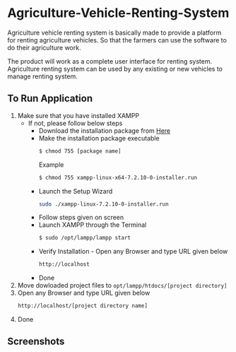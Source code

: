 # Agriculture-Vehicle-Renting-System

Agriculture vehicle renting system is basically made to provide a platform for renting agriculture vehicles. So that the farmers can use the software to do their agriculture work.

The product will work as a complete user interface for renting system. Agriculture renting system can be used by any existing or new vehicles to manage renting system.

## To Run Application
1. Make sure that you have installed XAMPP
    - If not, please follow below steps
      - Download the installation package from [Here](https://www.apachefriends.org/index.html)
      - Make the installation package executable
        ```bash
        $ chmod 755 [package name]
        ```
        Example
        ```bash
        $ chmod 755 xampp-linux-x64-7.2.10-0-installer.run
        ```
      - Launch the Setup Wizard
        ```bash
        sudo ./xampp-linux-7.2.10-0-installer.run
        ```
      - Follow steps given on screen
      -  Launch XAMPP through the Terminal
            ```bash
            $ sudo /opt/lampp/lampp start
            ```
      - Verify Installation - Open any Browser and type URL given below
        ```bash
        http://localhost
        ```
       - Done
2. Move dowloaded project files to ``` opt/lampp/htdocs/[project directory] ```
3. Open any Browser and type URL given below
    ```bash
    http://localhost/[project directory name]
4. Done

## Screenshots
